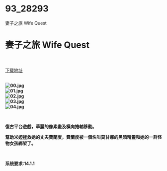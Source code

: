 # 93_28293
妻子之旅 Wife Quest
# 妻子之旅 Wife Quest
 <br/></br>
[下载地址](https://www.switch520.cc/article/28293 "下载地址")
<br/></br>

<p><strong><img title="00.jpg" src="https://www.switch520.cc/muke_img/2022_05_10_81cb6dfc89648.jpg" alt="00.jpg"></strong><br>
<strong><img title="01.jpg" src="https://www.switch520.cc/muke_img/2022_03_17_c673cf9c2c010.jpg" alt="01.jpg"></strong><br>
<strong><img title="02.jpg" src="https://www.switch520.cc/muke_img/2022_03_17_89ea53c4d08a3.jpg" alt="02.jpg"></strong><br>
<strong><img title="03.jpg" src="https://www.switch520.cc/muke_img/2022_03_17_442c5922c0f58.jpg" alt="03.jpg"></strong><br>
<strong><img title="04.jpg" src="https://www.switch520.cc/muke_img/2022_03_17_db4870cbf0585.jpg" alt="04.jpg">&nbsp;</strong></p>
<p>&nbsp;</p>
<p><strong>復古平台遊戲，華麗的像素畫及橫向捲軸移動。</strong></p>
<p><strong>幫助米婭拯救她的丈夫費蘭度，費蘭度被一個名叫莫甘娜的黑暗精靈和她的一群怪物女孩綁架了。</strong></p>
<p>&nbsp;</p>
<p><strong>系统要求:14.1.1</strong></p>



